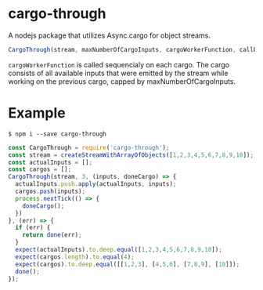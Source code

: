 # cargo-through
A nodejs package that utilizes Async.cargo for object streams. 
```javascript
CargoThrough(stream, maxNumberOfCargoInputs, cargoWorkerFunction, callback);
```
`cargoWorkerFunction` is called sequencialy on each cargo. The cargo consists of all available inputs that were emitted by the stream while working on the previous cargo, capped by maxNumberOfCargoInputs.

# Example

```
$ npm i --save cargo-through
```

```javascript
const CargoThrough = require('cargo-through');
const stream = createStreamWithArrayOfObjects([1,2,3,4,5,6,7,8,9,10]);
const actualInputs = [];
const cargos = [];
CargoThrough(stream, 3, (inputs, doneCargo) => {
  actualInputs.push.apply(actualInputs, inputs);
  cargos.push(inputs);
  process.nextTick(() => {
    doneCargo();
  })
}, (err) => {
  if (err) {
    return done(err);
  }
  expect(actualInputs).to.deep.equal([1,2,3,4,5,6,7,8,9,10]);
  expect(cargos.length).to.equal(4);
  expect(cargos).to.deep.equal([[1,2,3], [4,5,6], [7,8,9], [10]]);
  done();
});
```
